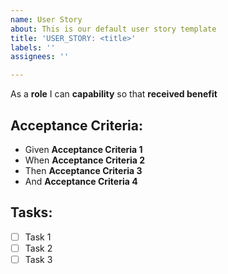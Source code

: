 ```yaml
---
name: User Story
about: This is our default user story template
title: 'USER_STORY: <title>'
labels: ''
assignees: ''

---
```


As a **role** I can **capability** so that **received benefit**

## Acceptance Criteria:

- Given **Acceptance Criteria 1**
- When **Acceptance Criteria 2**
- Then **Acceptance Criteria 3**
- And **Acceptance Criteria 4**


## Tasks:

- [ ]  Task 1
- [ ]  Task 2
- [ ]  Task 3
